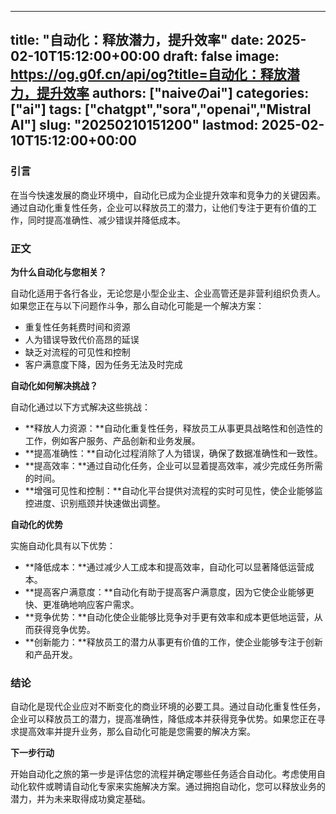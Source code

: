 
---
title: "自动化：释放潜力，提升效率"
date: 2025-02-10T15:12:00+00:00
draft: false
image: https://og.g0f.cn/api/og?title=自动化：释放潜力，提升效率
authors: ["naiveのai"]
categories: ["ai"]
tags: ["chatgpt","sora","openai","Mistral AI"]
slug: "20250210151200"
lastmod: 2025-02-10T15:12:00+00:00
---
### 引言

在当今快速发展的商业环境中，自动化已成为企业提升效率和竞争力的关键因素。通过自动化重复性任务，企业可以释放员工的潜力，让他们专注于更有价值的工作，同时提高准确性、减少错误并降低成本。

### 正文

**为什么自动化与您相关？**

自动化适用于各行各业，无论您是小型企业主、企业高管还是非营利组织负责人。如果您正在与以下问题作斗争，那么自动化可能是一个解决方案：

* 重复性任务耗费时间和资源
* 人为错误导致代价高昂的延误
* 缺乏对流程的可见性和控制
* 客户满意度下降，因为任务无法及时完成

**自动化如何解决挑战？**

自动化通过以下方式解决这些挑战：

* **释放人力资源：**自动化重复性任务，释放员工从事更具战略性和创造性的工作，例如客户服务、产品创新和业务发展。
* **提高准确性：**自动化过程消除了人为错误，确保了数据准确性和一致性。
* **提高效率：**通过自动化任务，企业可以显着提高效率，减少完成任务所需的时间。
* **增强可见性和控制：**自动化平台提供对流程的实时可见性，使企业能够监控进度、识别瓶颈并快速做出调整。

**自动化的优势**

实施自动化具有以下优势：

* **降低成本：**通过减少人工成本和提高效率，自动化可以显著降低运营成本。
* **提高客户满意度：**自动化有助于提高客户满意度，因为它使企业能够更快、更准确地响应客户需求。
* **竞争优势：**自动化使企业能够比竞争对手更有效率和成本更低地运营，从而获得竞争优势。
* **创新能力：**释放员工的潜力从事更有价值的工作，使企业能够专注于创新和产品开发。

### 结论

自动化是现代企业应对不断变化的商业环境的必要工具。通过自动化重复性任务，企业可以释放员工的潜力，提高准确性，降低成本并获得竞争优势。如果您正在寻求提高效率并提升业务，那么自动化可能是您需要的解决方案。

**下一步行动**

开始自动化之旅的第一步是评估您的流程并确定哪些任务适合自动化。考虑使用自动化软件或聘请自动化专家来实施解决方案。通过拥抱自动化，您可以释放业务的潜力，并为未来取得成功奠定基础。